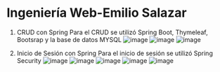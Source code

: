 # Ingeniería Web-Emilio Salazar
1. CRUD con Spring
Para el CRUD se utilizó Spring Boot, Thymeleaf, Bootsrap y la base de datos MYSQL
![image](https://user-images.githubusercontent.com/96396369/195207245-38fe4b24-b928-45e1-87e7-714f4a39cbed.png)
![image](https://user-images.githubusercontent.com/96396369/195207612-4b09c56b-2793-47dc-8145-77e8fba62c51.png)
![image](https://user-images.githubusercontent.com/96396369/195207639-4a7ca849-18dc-46cf-9752-128dbb164fce.png)

2. Inicio de Sesión con Spring
Para el inicio de sesión se utilizó Spring Security
![image](https://user-images.githubusercontent.com/96396369/195207774-483dd5bd-5215-41d1-ac88-a033fb92ff62.png)
![image](https://user-images.githubusercontent.com/96396369/195207795-7562fcaa-e4e8-48dd-876e-be4739fbb23a.png)
![image](https://user-images.githubusercontent.com/96396369/195207904-7a12ecbe-9760-47c1-9c67-725eff0d1d0c.png)
![image](https://user-images.githubusercontent.com/96396369/195207923-5fb18542-bb8d-4aca-8b16-a20c9c1aa26f.png)
![image](https://user-images.githubusercontent.com/96396369/195207946-73115165-27e2-4767-b7b2-100c16583dfd.png)


